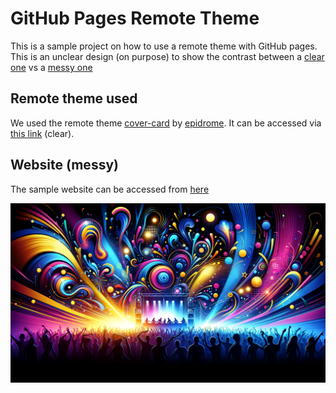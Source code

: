 # GitHub Pages Remote Theme
This is a sample project on how to use a remote theme with GitHub pages. 
This is an unclear design (on purpose) to show the contrast between a [clear one](https://epidrome.github.io/cover-card/) vs
a [messy one](https://runzbuzz.github.io/gh-pages2/)

## Remote theme used
We used the remote theme [cover-card](https://github.com/epidrome/cover-card) by [epidrome](https://github.com/epidrome). It can be accessed via [this link](https://epidrome.github.io/cover-card/) (clear).

## Website (messy)
The sample website can be accessed from [here](https://runzbuzz.github.io/gh-pages2/)


![DJ background!](./background.webp "DJ background")
